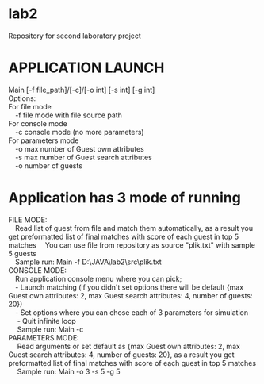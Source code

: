 # lab2
Repository for second laboratory project
# APPLICATION LAUNCH

Main [-f file_path]/[-c]/[-o int] [-s int] [-g int]  
Options:  
  For file mode  
  &emsp;-f file mode with file source path  
  For console mode  
  &emsp;-c console mode (no more parameters)  
  For parameters mode  
  &emsp;-o max number of Guest own attributes  
  &emsp;-s max number of Guest search attributes  
  &emsp;-o number of guests  

# Application has 3 mode of running  
FILE MODE:  
  &emsp;Read list of guest from file and match them automatically, as a result you get preformatted list of final matches with score of each guest in top 5 matches
  &emsp;You can use file from repository as source "plik.txt" with sample 5 guests  
  &emsp;Sample run: Main -f D:\JAVA\lab2\src\plik.txt  
CONSOLE MODE:  
  &emsp;Run application console menu where you can pick;  
    &emsp;- Launch matching (if you didn't set options there will be default {max Guest own attributes: 2, max Guest search attributes: 4, number of guests: 20})  
    &emsp;- Set options where you can chose each of 3 parameters for simulation  
   &emsp; - Quit infinite loop  
 &emsp; Sample run: Main -c  
PARAMETERS MODE:  
 &emsp; Read arguments or set default as {max Guest own attributes: 2, max Guest search attributes: 4, number of guests: 20}, as a result you get preformatted list of final matches with score of each guest in top 5 matches  
 &emsp; Sample run: Main -o 3 -s 5 -g 5  
